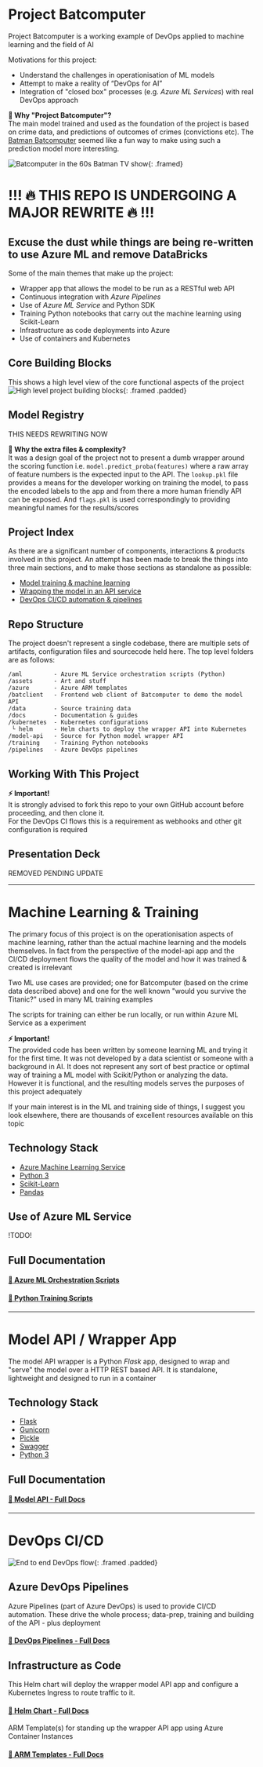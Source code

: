 # Project Batcomputer
Project Batcomputer is a working example of DevOps applied to machine learning and the field of AI

Motivations for this project:
- Understand the challenges in operationisation of ML models
- Attempt to make a reality of “DevOps for AI” 
- Integration of "closed box" processes (e.g. *Azure ML Services*) with real DevOps approach


**💬 Why "Project Batcomputer"?**  
The main model trained and used as the foundation of the project is based on crime data, and predictions of outcomes of crimes (convictions etc). The [Batman Batcomputer](https://en.wikipedia.org/wiki/Batcomputer) seemed like a fun way to make using such a prediction model more interesting. 

![Batcomputer in the 60s Batman TV show](docs/bc-batcave.jpg){: .framed}

# !!! 🔥 THIS REPO IS UNDERGOING A MAJOR REWRITE 🔥 !!! 
## Excuse the dust while things are being re-written to use Azure ML and remove DataBricks

Some of the main themes that make up the project:
- Wrapper app that allows the model to be run as a RESTful web API
- Continuous integration with *Azure Pipelines*
- Use of *Azure ML Service* and Python SDK
- Training Python notebooks that carry out the machine learning using Scikit-Learn 
- Infrastructure as code deployments into Azure
- Use of containers and Kubernetes

## Core Building Blocks
This shows a high level view of the core functional aspects of the project
![High level project building blocks](docs/high-level.png){: .framed .padded}

## Model Registry
THIS NEEDS REWRITING NOW

**💬 Why the extra files & complexity?**  
It was a design goal of the project not to present a dumb wrapper around the scoring function i.e. `model.predict_proba(features)` where a raw array of feature numbers is the expected input to the API. The `lookup.pkl` file provides a means for the developer working on training the model, to pass the encoded labels to the app and from there a more human friendly API can be exposed. And `flags.pkl` is used correspondingly to providing meaningful names for the results/scores

## Project Index
As there are a significant number of components, interactions & products involved in this project. An attempt has been made to break the things into three main sections, and to make those sections as standalone as possible:

- [Model training & machine learning](#machine-learning--training)
- [Wrapping the model in an API service](#model-api-service--wrapper-app)
- [DevOps CI/CD automation & pipelines](#devops-cicd)

## Repo Structure
The project doesn't represent a single codebase, there are multiple sets of artifacts, configuration files and sourcecode held here. The top level folders are as follows:
```
/aml         - Azure ML Service orchestration scripts (Python)
/assets      - Art and stuff
/azure       - Azure ARM templates
/batclient   - Frontend web client of Batcomputer to demo the model API
/data        - Source training data
/docs        - Documentation & guides 
/kubernetes  - Kubernetes configurations
 └ helm      - Helm charts to deploy the wrapper API into Kubernetes
/model-api   - Source for Python model wrapper API 
/training    - Training Python notebooks
/pipelines   - Azure DevOps pipelines 
```

## Working With This Project
**⚡ Important!**  
It is strongly advised to fork this repo to your own GitHub account before proceeding, and then clone it.  
For the DevOps CI flows this is a requirement as webhooks and other git configuration is required

## Presentation Deck
REMOVED PENDING UPDATE

---

# Machine Learning & Training
The primary focus of this project is on the operationisation aspects of machine learning, rather than the actual machine learning and the models themselves. In fact from the perspective of the model-api app and the CI/CD deployment flows the quality of the model and how it was trained & created is irrelevant

Two ML use cases are provided; one for Batcomputer (based on the crime data described above) and one for the well known "would you survive the Titanic?" used in many ML training examples

The scripts for training can either be run locally, or run within Azure ML Service as a experiment

**⚡ Important!**  
The provided code has been written by someone learning ML and trying it for the first time. It was not developed by a data scientist or someone with a background in AI. It does not represent any sort of best practice or optimal way of training a ML model with Scikit/Python or analyzing the data. However it is functional, and the resulting models serves the purposes of this project adequately 

If your main interest is in the ML and training side of things, I suggest you look elsewhere, there are thousands of excellent resources available on this topic

## Technology Stack
- [Azure Machine Learning Service](https://docs.microsoft.com/en-gb/azure/machine-learning/service/)
- [Python 3](https://www.python.org/)
- [Scikit-Learn](https://scikit-learn.org/stable/)
- [Pandas](https://pandas.pydata.org/)

## Use of Azure ML Service
!TODO!

## Full Documentation

#### [📃 Azure ML Orchestration Scripts](/aml)

#### [📃 Python Training Scripts](/training)

---

# Model API / Wrapper App
The model API wrapper is a Python *Flask* app, designed to wrap and "serve" the model over a HTTP REST based API. It is standalone, lightweight and designed to run in a container

## Technology Stack
- [Flask](http://flask.pocoo.org/)
- [Gunicorn](https://gunicorn.org/)
- [Pickle](https://docs.python.org/3.6/library/pickle.html)
- [Swagger](https://swagger.io/docs/specification/about/)
- [Python 3](https://www.python.org/)

## Full Documentation
#### [📃 Model API - Full Docs](/model-api)

---

# DevOps CI/CD

![End to end DevOps flow](docs/devops-flow.png){: .framed .padded}

## Azure DevOps Pipelines
Azure Pipelines (part of Azure DevOps) is used to provide CI/CD automation. These drive the whole process; data-prep, training and building of the API - plus deployment
#### [📃 DevOps Pipelines - Full Docs](/pipelines)

## Infrastructure as Code

This Helm chart will deploy the wrapper model API app and configure a Kubernetes Ingress to route traffic to it.
#### [📃 Helm Chart - Full Docs](/kubernetes/helm)

ARM Template(s) for standing up the wrapper API app using Azure Container Instances
#### [📃 ARM Templates - Full Docs](/azure)
